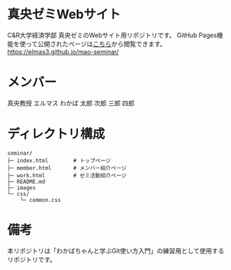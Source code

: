 # 真央ゼミWebサイト
C&R大学経済学部 真央ゼミのWebサイト用リポジトリです。
GitHub Pages機能を使って公開されたページは[こちら](https://elmas3.github.io/mao-seminar/)から閲覧できます。
https://elmas3.github.io/mao-seminar/

# メンバー
真央教授
エルマス
わかば
太郎
次郎
三郎
四郎

# ディレクトリ構成
```
seminar/
├─ index.html        # トップページ
├─ member.html       # メンバー紹介ページ
├─ work.html         # ゼミ活動紹介ページ
├─ README.md
├─ images
└─ css/
    └─ common.css
```

# 備考
本リポジトリは「わかばちゃんと学ぶGit使い方入門」の練習用として使用するリポジトリです。
